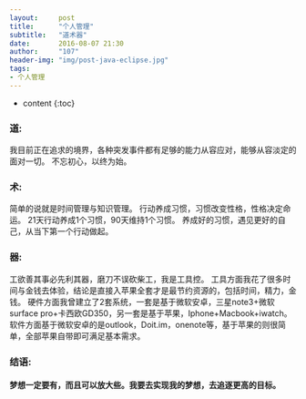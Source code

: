 ```yaml
---
layout:     post
title:      "个人管理"
subtitle:   "道术器"
date:       2016-08-07 21:30
author:     "107"
header-img: "img/post-java-eclipse.jpg"
tags:
- 个人管理
---
```


* content
{:toc}

### 道:

我目前正在追求的境界，各种突发事件都有足够的能力从容应对，能够从容淡定的面对一切。
不忘初心，以终为始。




### 术:

简单的说就是时间管理与知识管理。
行动养成习惯，习惯改变性格，性格决定命运。
21天行动养成1个习惯，90天维持1个习惯。
养成好的习惯，遇见更好的自己，从当下第一个行动做起。

### 器:

工欲善其事必先利其器，磨刀不误砍柴工，我是工具控。
工具方面我花了很多时间与金钱去体验，结论是直接入苹果全套才是最节约资源的，包括时间，精力，金钱。
硬件方面我曾建立了2套系统，一套是基于微软安卓，三星note3+微软surface pro+卡西欧GD350，另一套是基于苹果，Iphone+Macbook+iwatch。 软件方面基于微软安卓的是outlook，Doit.im，onenote等，基于苹果的则很简单，全部苹果自带即可满足基本需求。

### 结语:

#### 梦想一定要有，而且可以放大些。我要去实现我的梦想，去追逐更高的目标。

